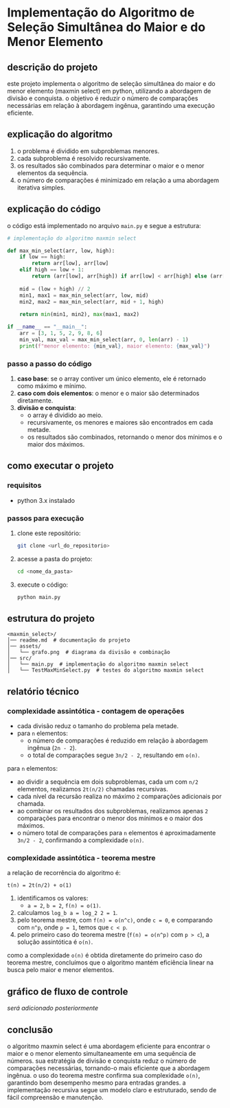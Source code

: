 # Implementação do Algoritmo de Seleção Simultânea do Maior e do Menor Elemento

## descrição do projeto

este projeto implementa o algoritmo de seleção simultânea do maior e do menor elemento (maxmin select) em python, utilizando a abordagem de divisão e conquista. o objetivo é reduzir o número de comparações necessárias em relação à abordagem ingênua, garantindo uma execução eficiente.

## explicação do algoritmo

1. o problema é dividido em subproblemas menores.
2. cada subproblema é resolvido recursivamente.
3. os resultados são combinados para determinar o maior e o menor elementos da sequência.
4. o número de comparações é minimizado em relação a uma abordagem iterativa simples.

## explicação do código

o código está implementado no arquivo `main.py` e segue a estrutura:

```python
# implementação do algoritmo maxmin select

def max_min_select(arr, low, high):
    if low == high:
        return arr[low], arr[low]
    elif high == low + 1:
        return (arr[low], arr[high]) if arr[low] < arr[high] else (arr[high], arr[low])
    
    mid = (low + high) // 2
    min1, max1 = max_min_select(arr, low, mid)
    min2, max2 = max_min_select(arr, mid + 1, high)
    
    return min(min1, min2), max(max1, max2)

if __name__ == "__main__":
    arr = [3, 1, 5, 2, 9, 8, 6]
    min_val, max_val = max_min_select(arr, 0, len(arr) - 1)
    print(f"menor elemento: {min_val}, maior elemento: {max_val}")
```

### passo a passo do código

1. **caso base**: se o array contiver um único elemento, ele é retornado como máximo e mínimo.
2. **caso com dois elementos**: o menor e o maior são determinados diretamente.
3. **divisão e conquista**:
   - o array é dividido ao meio.
   - recursivamente, os menores e maiores são encontrados em cada metade.
   - os resultados são combinados, retornando o menor dos mínimos e o maior dos máximos.

## como executar o projeto

### requisitos
- python 3.x instalado

### passos para execução

1. clone este repositório:
   ```bash
   git clone <url_do_repositorio>
   ```
2. acesse a pasta do projeto:
   ```bash
   cd <nome_da_pasta>
   ```
3. execute o código:
   ```bash
   python main.py
   ```

## estrutura do projeto

```
<maxmin_select>/
│── readme.md  # documentação do projeto
│── assets/
│   └── grafo.png  # diagrama da divisão e combinação
│── src/
│   └── main.py  # implementação do algoritmo maxmin select
│   └── TestMaxMinSelect.py  # testes do algoritmo maxmin select
```

## relatório técnico

### complexidade assintótica - contagem de operações

- cada divisão reduz o tamanho do problema pela metade.
- para `n` elementos:
  - o número de comparações é reduzido em relação à abordagem ingênua (`2n - 2`).
  - o total de comparações segue `3n/2 - 2`, resultando em `o(n)`.
  
para `n` elementos:
- ao dividir a sequência em dois subproblemas, cada um com `n/2` elementos, realizamos `2t(n/2)` chamadas recursivas.
- cada nível da recursão realiza no máximo `2` comparações adicionais por chamada.
- ao combinar os resultados dos subproblemas, realizamos apenas `2` comparações para encontrar o menor dos mínimos e o maior dos máximos.
- o número total de comparações para `n` elementos é aproximadamente `3n/2 - 2`, confirmando a complexidade `o(n)`.

### complexidade assintótica - teorema mestre

a relação de recorrência do algoritmo é:

```
t(n) = 2t(n/2) + o(1)
```

1. identificamos os valores:
   - `a = 2`, `b = 2`, `f(n) = o(1)`.
2. calculamos `log_b a = log_2 2 = 1`.
3. pelo teorema mestre, com `f(n) = o(n^c)`, onde `c = 0`, e comparando com `n^p`, onde `p = 1`, temos que `c < p`.
4. pelo primeiro caso do teorema mestre (`f(n) = o(n^p)` com `p > c`), a solução assintótica é `o(n)`.

como a complexidade `o(n)` é obtida diretamente do primeiro caso do teorema mestre, concluímos que o algoritmo mantém eficiência linear na busca pelo maior e menor elementos.

## gráfico de fluxo de controle

*será adicionado posteriormente*

## conclusão

o algoritmo maxmin select é uma abordagem eficiente para encontrar o maior e o menor elemento simultaneamente em uma sequência de números. sua estratégia de divisão e conquista reduz o número de comparações necessárias, tornando-o mais eficiente que a abordagem ingênua. o uso do teorema mestre confirma sua complexidade `o(n)`, garantindo bom desempenho mesmo para entradas grandes. a implementação recursiva segue um modelo claro e estruturado, sendo de fácil compreensão e manutenção.
